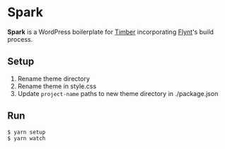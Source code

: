 # Spark

**Spark** is a WordPress boilerplate for [Timber](https://upstatement.com/timber/) incorporating [Flynt](https://flyntwp.com/)'s build process.

## Setup

1. Rename theme directory
2. Rename theme in style.css
3. Update `project-name` paths to new theme directory in ./package.json

## Run

```sh
$ yarn setup
$ yarn watch
```
